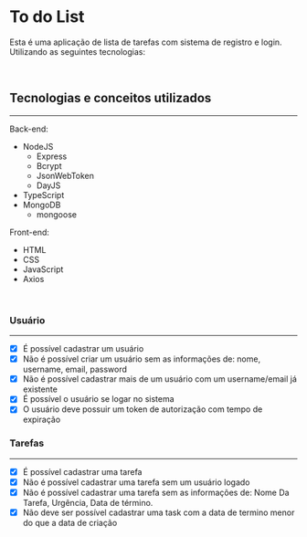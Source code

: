 # To do List

Esta é uma aplicação de lista de tarefas com sistema de registro e login. Utilizando as seguintes tecnologias:

<br>

## Tecnologias e conceitos utilizados

---

Back-end:

- NodeJS
  - Express
  - Bcrypt
  - JsonWebToken
  - DayJS
- TypeScript
- MongoDB
  - mongoose

Front-end:

- HTML
- CSS
- JavaScript
- Axios

<br>

### Usuário

---

- [x] É possível cadastrar um usuário
- [x] Não é possível criar um usuário sem as informações de: nome, username, email, password
- [x] Não é possível cadastrar mais de um usuário com um username/email já existente
- [x] É possível o usuário se logar no sistema
- [x] O usuário deve possuir um token de autorização com tempo de expiração

### Tarefas

---

- [x] É possível cadastrar uma tarefa
- [x] Não é possível cadastrar uma tarefa sem um usuário logado
- [x] Não é possível cadastrar uma tarefa sem as informações de: Nome Da Tarefa, Urgência, Data de término.
- [x] Não deve ser possível cadastrar uma task com a data de termino menor do que a data de criação
